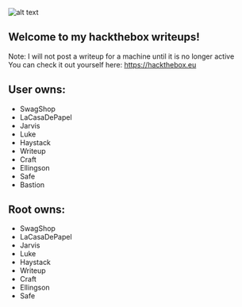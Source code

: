 ![alt text](https://www.hackthebox.eu/badge/image/111403 "Hackthebox badge")
## Welcome to my hackthebox writeups!
Note: I will not post a writeup for a machine until it is no longer active
<br>You can check it out yourself here: https://hackthebox.eu

## User owns:
 - SwagShop
 - LaCasaDePapel
 - Jarvis
 - Luke
 - Haystack
 - Writeup
 - Craft
 - Ellingson
 - Safe
 - Bastion
 
 ## Root owns:
 - SwagShop
 - LaCasaDePapel
 - Jarvis
 - Luke
 - Haystack
 - Writeup
 - Craft
 - Ellingson
 - Safe
